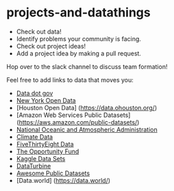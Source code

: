 # projects-and-datathings

* Check out data!
* Identify problems your community is facing.
* Check out project ideas!
* Add a project idea by making a pull request.

Hop over to the slack channel to discuss team formation!

Feel free to add links to data that moves you:

* [Data dot gov](https://www.data.gov/)
* [New York Open Data](https://nycopendata.socrata.com/)
* [Houston Open Data] (https://data.ohouston.org/)
* [Amazon Web Services Public Datasets] (https://aws.amazon.com/public-datasets/)
* [National Oceanic and Atmospheric Administration](https://www.ncdc.noaa.gov/)
* [Climate Data](https://www.climate.gov/maps-data)
* [FiveThirtyEight Data](https://github.com/fivethirtyeight/data)
* [The Opportunity Fund](http://opportunity.census.gov/)
* [Kaggle Data Sets](https://www.kaggle.com/datasets)
* [DataTurbine](http://dataturbine.org/)
* [Awesome Public Datasets](https://github.com/caesar0301/awesome-public-datasets)
* [Data.world] (https://data.world/)

